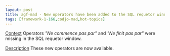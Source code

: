 ```yaml
---
layout: post
title: agf-mad - New operators have been added to the SQL requetor window
tags: [framework-1-166,codjo-mad,hot-topics]
---
```

<u>Context</u>
Operators _"Ne commence pas par"_ and _"Ne finit pas par"_ were missing in the SQL requetor window.

<u>Description</u>
These new operators are now available.
